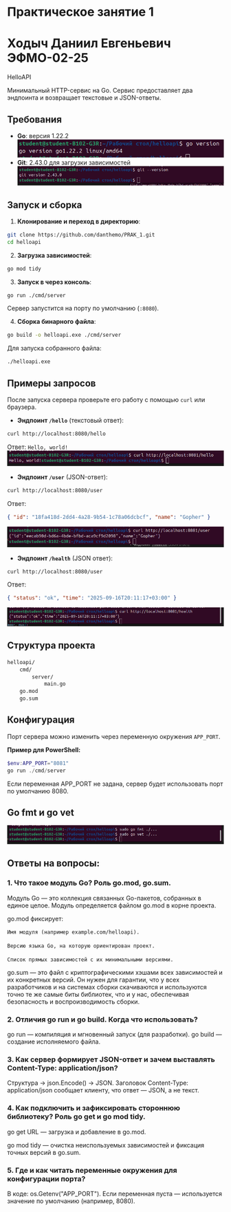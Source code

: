 # Практическое занятие 1
# Ходыч Даниил Евгеньевич ЭФМО-02-25

HelloAPI

Минимальный HTTP-сервис на Go. Сервис предоставляет два эндпоинта и возвращает текстовые и JSON-ответы.

## Требования

- **Go**: версия 1.22.2
  ![](screenshots/goversion.png)
- **Git**: 2.43.0 для загрузки зависимостей
  ![](screenshots/gitversion.png)

## Запуск и сборка

1.  **Клонирование и переход в директорию**:

```bash
git clone https://github.com/danthemo/PRAK_1.git
cd helloapi
```

2.  **Загрузка зависимостей**:

```bash
go mod tidy
```

3.  **Запуск в через консоль**:

```bash
go run ./cmd/server
```

Сервер запустится на порту по умолчанию (`:8080`).

4.  **Сборка бинарного файла**:

```bash
go build -o helloapi.exe ./cmd/server
```

Для запуска собранного файла:

```bash
./helloapi.exe
```

## Примеры запросов

После запуска сервера проверьте его работу с помощью `curl` или браузера.

- **Эндпоинт `/hello`** (текстовый ответ):

```bash
curl http://localhost:8080/hello
```

Ответ: `Hello, world!`
![](screenshots/hello.png)

- **Эндпоинт `/user`** (JSON-ответ):

```bash
curl http://localhost:8080/user
```

Ответ:

```json
{ "id": "18fa418d-2dd4-4a28-9b54-1c78a06dcbcf", "name": "Gopher" }
```

![](screenshots/user.png)

- **Эндпоинт `/health`** (JSON ответ):

```bash
curl http://localhost:8080/user
```

Ответ:

```json
{ "status": "ok", "time": "2025-09-16T20:11:17+03:00" }
```

![](screenshots/health.png)

## Структура проекта

```bash
helloapi/
    cmd/
        server/
            main.go
    go.mod
    go.sum
```

## Конфигурация

Порт сервера можно изменить через переменную окружения `APP_PORT`.

**Пример для PowerShell:**

```powershell
$env:APP_PORT="8081"
go run ./cmd/server
```

Если переменная APP_PORT не задана, сервер будет использовать порт по умолчанию 8080.

## Go fmt и go vet

![](screenshots/gofmtvet.png)

## Ответы на вопросы:

### 1. Что такое модуль Go? Роль go.mod, go.sum.

Модуль Go — это коллекция связанных Go-пакетов, собранных в единое целое. Модуль определяется файлом go.mod в корне проекта.

go.mod фиксирует:

    Имя модуля (например example.com/helloapi).

    Версию языка Go, на которую ориентирован проект.

    Список прямых зависимостей с их минимальными версиями.

go.sum — это файл с криптографическими хэшами всех зависимостей и их конкретных версий. Он нужен для гарантии, что у всех разработчиков и на системах сборки скачиваются и используются точно те же самые биты библиотек, что и у нас, обеспечивая безопасность и воспроизводимость сборки.

### 2. Отличия go run и go build. Когда что использовать?

go run — компиляция и мгновенный запуск (для разработки). go build — создание исполняемого файла.

### 3. Как сервер формирует JSON-ответ и зачем выставлять Content-Type: application/json?

Структура -> json.Encode() -> JSON. Заголовок Content-Type: application/json сообщает клиенту, что ответ — JSON, а не текст.

### 4. Как подключить и зафиксировать стороннюю библиотеку? Роль go get и go mod tidy.

go get URL — загрузка и добавление в go.mod.

go mod tidy — очистка неиспользуемых зависимостей и фиксация точных версий в go.sum.

### 5. Где и как читать переменные окружения для конфигурации порта?

В коде: os.Getenv("APP_PORT"). Если переменная пуста — используется значение по умолчанию (например, 8080).
